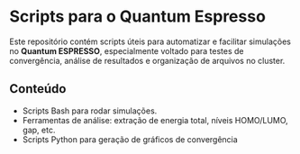 # Scripts para o Quantum Espresso

Este repositório contém scripts úteis para automatizar e facilitar simulações no **Quantum ESPRESSO**, especialmente voltado para testes de convergência, análise de resultados e organização de arquivos no cluster.

## Conteúdo

- Scripts Bash para rodar simulações.
- Ferramentas de análise: extração de energia total, níveis HOMO/LUMO, gap, etc.
- Scripts Python para geração de gráficos de convergência
